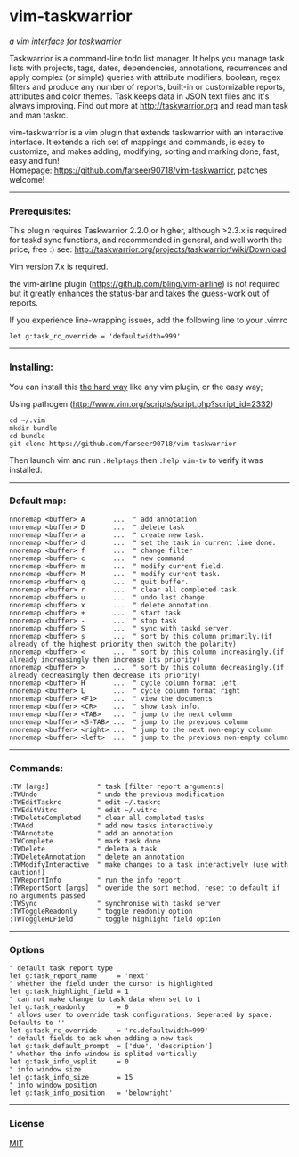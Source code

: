 vim-taskwarrior
===============

_a vim interface for [taskwarrior](http://taskwarrior.org)_

Taskwarrior is a command-line todo list manager. It helps you manage task lists
with projects, tags, dates, dependencies, annotations, recurrences and apply
complex (or simple) queries with attribute modifiers, boolean, regex filters
and produce any number of reports, built-in or customizable reports, attributes
and color themes. Task keeps data in JSON text files and it's always improving. 
Find out more at http://taskwarrior.org and read man task and man taskrc.

vim-taskwarrior is a vim plugin that extends taskwarrior with an interactive
interface. It extends a rich set of mappings and commands, is easy to customize,
and makes adding, modifying, sorting and marking done, fast, easy and fun!  
Homepage: https://github.com/farseer90718/vim-taskwarrior, patches welcome!

----

### Prerequisites:

This plugin requires Taskwarrior 2.2.0 or higher, although >2.3.x is required
for taskd sync functions, and recommended in general, and well worth the price; 
free :) see: http://taskwarrior.org/projects/taskwarrior/wiki/Download

Vim version 7.x is required.

the vim-airline plugin (https://github.com/bling/vim-airline) is not required
but it greatly enhances the status-bar and takes the guess-work out of reports. 

If you experience line-wrapping issues, add the following line to your .vimrc

```
let g:task_rc_override = 'defaultwidth=999' 
```

----

### Installing:

You can install this [the hard way](http://vimdoc.sourceforge.net/htmldoc/usr_05.html#05.4) like any vim plugin, or the easy way;

Using pathogen (http://www.vim.org/scripts/script.php?script_id=2332)

    cd ~/.vim
    mkdir bundle
    cd bundle
    git clone https://github.com/farseer90718/vim-taskwarrior

Then launch vim and run `:Helptags` then `:help vim-tw` to verify it was installed.

----

### Default map:

```vim
nnoremap <buffer> A       ...  " add annotation
nnoremap <buffer> D       ...  " delete task
nnoremap <buffer> a       ...  " create new task.
nnoremap <buffer> d       ...  " set the task in current line done.
nnoremap <buffer> f       ...  " change filter
nnoremap <buffer> c       ...  " new command
nnoremap <buffer> m       ...  " modify current field.
nnoremap <buffer> M       ...  " modify current task.
nnoremap <buffer> q       ...  " quit buffer.
nnoremap <buffer> r       ...  " clear all completed task.
nnoremap <buffer> u       ...  " undo last change.
nnoremap <buffer> x       ...  " delete annotation.
nnoremap <buffer> +       ...  " start task
nnoremap <buffer> -       ...  " stop task
nnoremap <buffer> S       ...  " sync with taskd server.
nnoremap <buffer> s       ...  " sort by this column primarily.(if already of the highest priority then switch the polarity)
nnoremap <buffer> <       ...  " sort by this column increasingly.(if already increasingly then increase its priority)
nnoremap <buffer> >       ...  " sort by this column decreasingly.(if already decreasingly then decrease its priority)
nnoremap <buffer> H       ...  " cycle column format left
nnoremap <buffer> L       ...  " cycle column format right
nnoremap <buffer> <F1>    ...  " view the documents
nnoremap <buffer> <CR>    ...  " show task info.
nnoremap <buffer> <TAB>   ...  " jump to the next column
nnoremap <buffer> <S-TAB> ...  " jump to the previous column
nnoremap <buffer> <right> ...  " jump to the next non-empty column
nnoremap <buffer> <left>  ...  " jump to the previous non-empty column

```
----

### Commands:

```vim
:TW [args]            " task [filter report arguments]
:TWUndo               " undo the previous modification
:TWEditTaskrc         " edit ~/.taskrc
:TWEditVitrc          " edit ~/.vitrc
:TWDeleteCompleted    " clear all completed tasks
:TWAdd                " add new tasks interactively
:TWAnnotate           " add an annotation
:TWComplete           " mark task done
:TWDelete             " deleta a task
:TWDeleteAnnotation   " delete an annotation
:TWModifyInteractive  " make changes to a task interactively (use with caution!)
:TWReportInfo         " run the info report
:TWReportSort [args]  " overide the sort method, reset to default if no arguments passed
:TWSync               " synchronise with taskd server
:TWToggleReadonly     " toggle readonly option
:TWToggleHLField      " toggle highlight field option

```
----

### Options

```vim
" default task report type
let g:task_report_name     = 'next'
" whether the field under the cursor is highlighted
let g:task_highlight_field = 1
" can not make change to task data when set to 1
let g:task_readonly        = 0
" allows user to override task configurations. Seperated by space. Defaults to ''
let g:task_rc_override     = 'rc.defaultwidth=999'
" default fields to ask when adding a new task
let g:task_default_prompt  = ['due', 'description']
" whether the info window is splited vertically
let g:task_info_vsplit     = 0
" info window size
let g:task_info_size       = 15
" info window position
let g:task_info_position   = 'belowright'
```
----

### License

[MIT](https://raw.github.com/farseer90718/vim-taskwarrior/master/LICENSE.txt)
